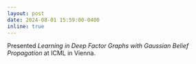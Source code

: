 ```yaml
---
layout: post
date: 2024-08-01 15:59:00-0400
inline: true
---
```


Presented _Learning in Deep Factor Graphs with Gaussian Belief Propagation_ at ICML in Vienna.
